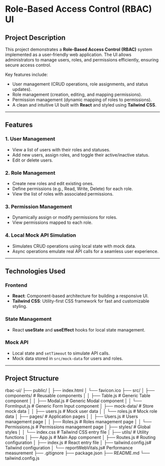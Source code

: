 # **Role-Based Access Control (RBAC) UI**

## **Project Description**

This project demonstrates a **Role-Based Access Control (RBAC)** system implemented as a user-friendly web application. The UI allows administrators to manage users, roles, and permissions efficiently, ensuring secure access control.

Key features include:
- User management (CRUD operations, role assignments, and status updates).
- Role management (creation, editing, and mapping permissions).
- Permission management (dynamic mapping of roles to permissions).
- A clean and intuitive UI built with **React** and styled using **Tailwind CSS**.

---

## **Features**

### 1. **User Management**
- View a list of users with their roles and statuses.
- Add new users, assign roles, and toggle their active/inactive status.
- Edit or delete users.

### 2. **Role Management**
- Create new roles and edit existing ones.
- Define permissions (e.g., Read, Write, Delete) for each role.
- View the list of roles with associated permissions.

### 3. **Permission Management**
- Dynamically assign or modify permissions for roles.
- View permissions mapped to each role.

### 4. **Local Mock API Simulation**
- Simulates CRUD operations using local state with mock data.
- Async operations emulate real API calls for a seamless user experience.

---

## **Technologies Used**

### **Frontend**
- **React**: Component-based architecture for building a responsive UI.
- **Tailwind CSS**: Utility-first CSS framework for fast and customizable styling.

### **State Management**
- React **useState** and **useEffect** hooks for local state management.

### **Mock API**
- Local state and `setTimeout` to simulate API calls.
- Mock data stored in `src/mock-data` for users and roles.

---

## **Project Structure**

rbac-ui/
├── public/
│   ├── index.html
│   └── favicon.ico
├── src/
│   ├── components/       # Reusable components
│   │   ├── Table.js      # Generic Table component
│   │   ├── Modal.js      # Generic Modal component
│   │   └── FormInput.js  # Generic Form Input component
│   ├── mock-data/        # Store mock data
│   │   ├── users.js      # Mock user data
│   │   └── roles.js      # Mock role data
│   ├── pages/            # Application pages
│   │   ├── Users.js      # Users management page
│   │   ├── Roles.js      # Roles management page
│   │   └── Permissions.js # Permissions management page
│   ├── styles/           # Global styles
│   │   └── index.css     # Tailwind CSS entry file
│   ├── utils/            # Utility functions
│   ├── App.js            # Main App component
│   ├── Routes.js         # Routing configuration
│   ├── index.js          # React entry file
│   ├── tailwind.config.js# Tailwind configuration
│   └── reportWebVitals.js# Performance measurement
├── .gitignore
├── package.json
├── README.md
└── tailwind.config.js
